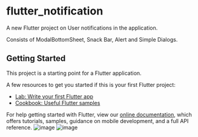 # flutter_notification

A new Flutter project on User notifications in the application.

Consists of ModalBottomSheet, Snack Bar, Alert and Simple Dialogs.

## Getting Started

This project is a starting point for a Flutter application.

A few resources to get you started if this is your first Flutter project:

- [Lab: Write your first Flutter app](https://flutter.dev/docs/get-started/codelab)
- [Cookbook: Useful Flutter samples](https://flutter.dev/docs/cookbook)

For help getting started with Flutter, view our
[online documentation](https://flutter.dev/docs), which offers tutorials,
samples, guidance on mobile development, and a full API reference.
![image](https://user-images.githubusercontent.com/26149033/130021483-7c4c14b8-bb0c-4e8e-82eb-9cbb145b4b87.png)
![image](https://user-images.githubusercontent.com/26149033/130021449-3dbf9009-e1ba-4c04-82dc-a9ee730bc095.png)


